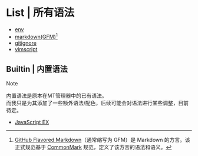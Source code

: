 # List | 所有语法
- [env](dotenv.mtsx)
- [markdown(GFM)](github_markdown.mtsx)[^GFM]
- [gitignore](gitignore.mtsx)
- [vimscript](vim.mtsx)

## Builtin | 内置语法
> [!NOTE]
> 内置语法是原本在MT管理器中的已有语法。  
> 而我只是为其添加了一些额外语法/配色，后续可能会对语法进行某些调整，目前待定。
<!--
- [Markdown](builtin/Markdown.mtsx)
-->
- [JavaScript EX](builtin/JavaScript.mtsx)


[^GFM]: [GitHub Flavored Markdown](https://github.github.com/gfm)（通常缩写为 GFM）是 Markdown 的方言。该正式规范基于 [CommonMark](https://commonmark.org) 规范，定义了该方言的语法和语义。
